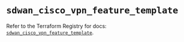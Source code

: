# `sdwan_cisco_vpn_feature_template`

Refer to the Terraform Registry for docs: [`sdwan_cisco_vpn_feature_template`](https://registry.terraform.io/providers/ciscodevnet/sdwan/0.8.0/docs/resources/cisco_vpn_feature_template).
